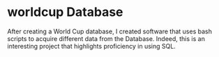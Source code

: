 # worldcup Database
After creating a World Cup database, I created software that uses bash scripts to acquire different data from the Database.
Indeed, this is an interesting project that highlights proficiency in using SQL.
